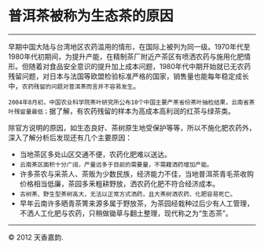 # 普洱茶被称为生态茶的原因

---

早期中国大陆与台湾地区农药滥用的情形，在国际上被列为同一级。1970年代至1980年代初期间，为提升产能，在精制茶厂附近产茶区有喷洒农药与施用化肥情形。但随着对食品安全意识的提升加上成本问题，1980年代中期开始就已无农药残留问题，对日本与法国等欧盟检验标准严格的国家，销售量也能每年稳定成长中，`农药残留的问题对普洱茶而言并不容易发生`。

`2004年8月初，中国农业科学院茶叶研究所公布10个中国主要产茶省份茶叶抽检结果，云南省茶叶残留量最低；`据了解，有农药残留的样本为高成本高利润的红茶与绿茶类。

除官方说明的原因，如生态良好、茶树原生地受保护等等，所以不施化肥农药外，深入了解分析后发现还有几个主要原因：

* 当地茶区多处山区交通不便，农药化肥难以送达。
　　
* `云南茶区面积十分广阔，产量远多于目前的需要量，不需藉洒药增加产能。`
　　
* 许多茶农与采茶人、茶贩为少数民族，经济能力不佳，当地普洱茶青毛茶收购价格相当低廉，茶园多釆粗耕野放，洒农药化肥不符合经济成本。
　　
* `古树茶、野生型茶树高大，无法以正常方式洒药，且大茶树洒农药、化肥容易死亡。`
　　
* 早年云南许多晒青茶箐来源多属于野放茶，为茶园经栽种过后少有人工管理，不洒人工化肥与农药，只稍做锄草与翻土整理，现代称之为“生态茶”。

---
© 2012 天香嘉韵.